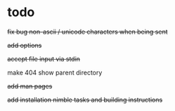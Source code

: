 # todo

~~fix bug non-ascii / unicode characters when being sent~~

~~add options~~

~~accept file input via stdin~~

make 404 show parent directory

~~add man pages~~

~~add installation nimble tasks and building instructions~~
